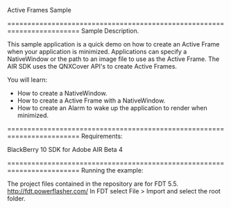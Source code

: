 Active Frames Sample

========================================================================
Sample Description.

This sample application is a quick demo on how to create an Active Frame when your application is minimized.
Applications can specify a NativeWindow or the path to an image file to use as the Active Frame.
The AIR SDK uses the QNXCover API's to create Active Frames.

You will learn:
 - How to create a NativeWindow.
 - How to create a Active Frame with a NativeWindow.
 - How to create an Alarm to wake up the application to render when minimized.

========================================================================
Requirements:

BlackBerry 10 SDK for Adobe AIR Beta 4

========================================================================
Running the example:

The project files contained in the repository are for FDT 5.5. http://fdt.powerflasher.com/
In FDT select File > Import and select the root folder.